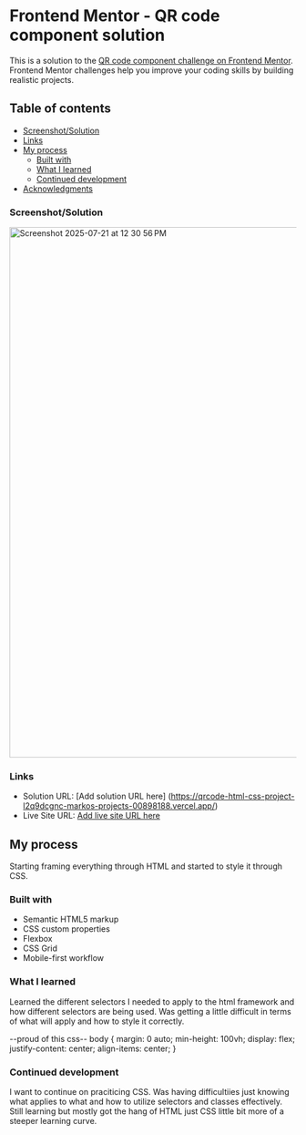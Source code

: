 # Frontend Mentor - QR code component solution

This is a solution to the [QR code component challenge on Frontend Mentor](https://www.frontendmentor.io/challenges/qr-code-component-iux_sIO_H). Frontend Mentor challenges help you improve your coding skills by building realistic projects. 

## Table of contents

  - [Screenshot/Solution](#screenshot)
  - [Links](#links)
- [My process](#my-process)
  - [Built with](#built-with)
  - [What I learned](#what-i-learned)
  - [Continued development](#continued-development)
- [Acknowledgments](#acknowledgments)


### Screenshot/Solution
<img width="1891" height="931" alt="Screenshot 2025-07-21 at 12 30 56 PM" src="https://github.com/user-attachments/assets/85efd88d-239c-4aef-897a-53743fe97903" />

### Links

- Solution URL: [Add solution URL here] (https://qrcode-html-css-project-l2q9dcgnc-markos-projects-00898188.vercel.app/)
- Live Site URL: [Add live site URL here]((https://qrcode-html-css-project-l2q9dcgnc-markos-projects-00898188.vercel.app/))

## My process
Starting framing everything through HTML and started to style it through CSS.
### Built with

- Semantic HTML5 markup
- CSS custom properties
- Flexbox
- CSS Grid
- Mobile-first workflow

### What I learned
Learned the different selectors I needed to apply to the html framework and how different selectors are being used. Was getting a little difficult in terms of what will apply and how to style it correctly.

--proud of this css--
body {
    margin: 0 auto;
    min-height: 100vh;
    display: flex;
    justify-content: center;
    align-items: center;
}

### Continued development

I want to continue on praciticing CSS. Was having difficultiies just knowing what applies to what and how to utilize selectors and classes effectively. Still learning but mostly got the hang of HTML just CSS little bit more of a steeper learning curve.


